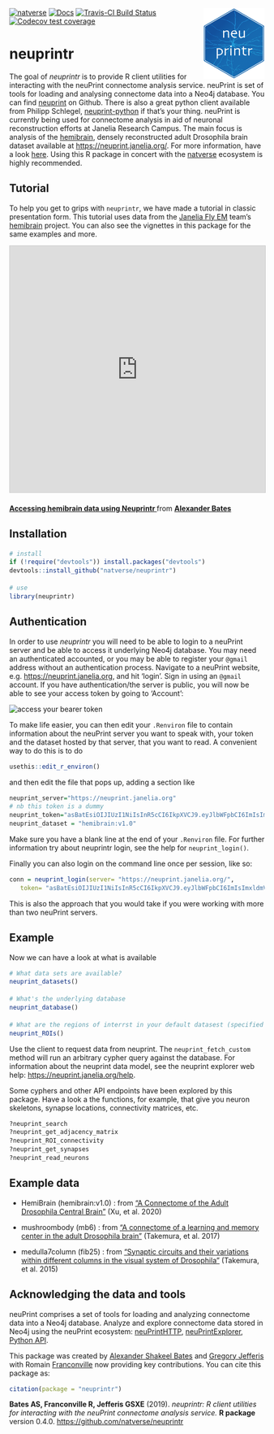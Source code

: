 <!-- README.md is generated from README.Rmd. Please edit that file -->
<!-- badges: start -->
[![natverse](https://img.shields.io/badge/natverse-Part%20of%20the%20natverse-a241b6)](https://natverse.github.io)
[![Docs](https://img.shields.io/badge/docs-100%25-brightgreen.svg)](http://natverse.github.io/neuprintr/reference/)
[![Travis-CI Build
Status](https://api.travis-ci.org/natverse/neuprintr.svg?branch=master)](https://travis-ci.org/natverse/neuprintr)
<img src="man/figures/logo.svg" align="right" height="139" /> [![Codecov
test
coverage](https://codecov.io/gh/natverse/neuprintr/branch/master/graph/badge.svg)](https://codecov.io/gh/natverse/neuprintr?branch=master)
<!-- badges: end -->

neuprintr
=========

The goal of *neuprintr* is to provide R client utilities for interacting
with the neuPrint connectome analysis service. neuPrint is set of tools
for loading and analysing connectome data into a Neo4j database. You can
find [neuprint](https://github.com/connectome-neuprint/neuPrint) on
Github. There is also a great python client available from Philipp
Schlegel,
[neuprint-python](https://github.com/schlegelp/neuprint-python) if
that’s your thing. neuPrint is currently being used for connectome
analysis in aid of neuronal reconstruction efforts at Janelia Research
Campus. The main focus is analysis of the
[hemibrain](https://www.janelia.org/project-team/flyem/hemibrain),
densely reconstructed adult Drosophila brain dataset available at
<a href="https://neuprint.janelia.org/" class="uri">https://neuprint.janelia.org/</a>.
For more information, have a look
[here](https://neuprint.janelia.org/help). Using this R package in
concert with the [natverse](https://github.com/natverse/natverse)
ecosystem is highly recommended.

Tutorial
--------

To help you get to grips with `neuprintr`, we have made a tutorial in
classic presentation form. This tutorial uses data from the [Janelia Fly
EM](https://www.janelia.org/project-team/flyem) team’s
[hemibrain](https://www.biorxiv.org/content/10.1101/2020.01.21.911859v1)
project. You can also see the vignettes in this package for the same
examples and more.

<p align="center">
<iframe src="https://www.slideshare.net/slideshow/embed_code/key/GcE2Blzz02nfhM" width="595" height="485" frameborder="0" marginwidth="0" marginheight="0" scrolling="no" style="border:1px solid #CCC; border-width:1px; margin-bottom:5px; max-width: 100%;" allowfullscreen>
</iframe>
</p>
<strong>
<a href="https://www.slideshare.net/AlexBates4/accessing-hemibrain-data-using-neuprintr-225098909" title="Accessing hemibrain data using Neuprintr " target="_blank">Accessing
hemibrain data using Neuprintr </a> </strong> from
<strong><a href="https://www.slideshare.net/AlexBates4" target="_blank">Alexander
Bates</a></strong>

Installation
------------

``` r
# install
if (!require("devtools")) install.packages("devtools")
devtools::install_github("natverse/neuprintr")

# use 
library(neuprintr)
```

Authentication
--------------

In order to use *neuprintr* you will need to be able to login to a
neuPrint server and be able to access it underlying Neo4j database. You
may need an authenticated accounted, or you may be able to register your
`@gmail` address without an authentication process. Navigate to a
neuPrint website,
e.g. <a href="https://neuprint.janelia.org" class="uri">https://neuprint.janelia.org</a>,
and hit ‘login’. Sign in using an `@gmail` account. If you have
authentication/the server is public, you will now be able to see your
access token by going to ‘Account’:

![access your bearer
token](https://raw.githubusercontent.com/natverse/neuprintr/master/inst/images/bearertoken.png)

To make life easier, you can then edit your `.Renviron` file to contain
information about the neuPrint server you want to speak with, your token
and the dataset hosted by that server, that you want to read. A
convenient way to do this is to do

``` r
usethis::edit_r_environ()
```

and then edit the file that pops up, adding a section like

``` r
neuprint_server="https://neuprint.janelia.org"
# nb this token is a dummy
neuprint_token="asBatEsiOIJIUzI1NiIsInR5cCI6IkpXVCJ9.eyJlbWFpbCI6ImIsImxldmVsIjoicmVhZHdyaXRlIiwiaW1hZ2UtdXJsIjoiaHR0cHM7Ly9saDQuZ29vZ2xldXNlcmNvbnRlbnQuY29tLy1QeFVrTFZtbHdmcy9BQUFBQUFBQUFBDD9BQUFBQUFBQUFBQS9BQ0hpM3JleFZMeEI4Nl9FT1asb0dyMnV0QjJBcFJSZlI6MTczMjc1MjU2HH0.jhh1nMDBPl5A1HYKcszXM518NZeAhZG9jKy3hzVOWEU"
neuprint_dataset = "hemibrain:v1.0"
```

Make sure you have a blank line at the end of your `.Renviron` file. For
further information try about neuprintr login, see the help for
`neuprint_login()`.

Finally you can also login on the command line once per session, like
so:

``` r
conn = neuprint_login(server= "https://neuprint.janelia.org/",
   token= "asBatEsiOIJIUzI1NiIsInR5cCI6IkpXVCJ9.eyJlbWFpbCI6ImIsImxldmVsIjoicmVhZHdyaXRlIiwiaW1hZ2UtdXJsIjoiaHR0cHM7Ly9saDQuZ29vZ2xldXNlcmNvbnRlbnQuY29tLy1QeFVrTFZtbHdmcy9BQUFBQUFBQUFBDD9BQUFBQUFBQUFBQS9BQ0hpM3JleFZMeEI4Nl9FT1asb0dyMnV0QjJBcFJSZlI6MTczMjc1MjU2HH0.jhh1nMDBPl5A1HYKcszXM518NZeAhZG9jKy3hzVOWEU")
```

This is also the approach that you would take if you were working with
more than two neuPrint servers.

Example
-------

Now we can have a look at what is available

``` r
# What data sets are available?
neuprint_datasets()

# What's the underlying database
neuprint_database()

# What are the regions of interrst in your default datasest (specified in R.environ, see ?neuprint_login)
neuprint_ROIs()
```

Use the client to request data from neuprint. The
`neuprint_fetch_custom` method will run an arbitrary cypher query
against the database. For information about the neuprint data model, see
the neuprint explorer web help:
<a href="https://neuprint.janelia.org/help" class="uri">https://neuprint.janelia.org/help</a>.

Some cyphers and other API endpoints have been explored by this package.
Have a look a the functions, for example, that give you neuron
skeletons, synapse locations, connectivity matrices, etc.

``` r
?neuprint_search
?neuprint_get_adjacency_matrix
?neuprint_ROI_connectivity
?neuprint_get_synapses
?neuprint_read_neurons
```

Example data
------------

-   HemiBrain (hemibrain:v1.0) : from [“A Connectome of the Adult
    Drosophila Central
    Brain”](https://www.biorxiv.org/content/10.1101/2020.01.21.911859v1)
    (Xu, et al. 2020)

-   mushroombody (mb6) : from [“A connectome of a learning and memory
    center in the adult Drosophila
    brain”](https://elifesciences.org/articles/26975) (Takemura, et
    al. 2017)

-   medulla7column (fib25) : from [“Synaptic circuits and their
    variations within different columns in the visual system of
    Drosophila”](https://www.pnas.org/content/112/44/13711) (Takemura,
    et al. 2015)

Acknowledging the data and tools
--------------------------------

neuPrint comprises a set of tools for loading and analyzing connectome
data into a Neo4j database. Analyze and explore connectome data stored
in Neo4j using the neuPrint ecosystem:
[neuPrintHTTP](https://github.com/connectome-neuprint/neuPrintHTTP),
[neuPrintExplorer](https://github.com/connectome-neuprint/neuPrintExplorer),
[Python API](https://github.com/connectome-neuprint/neuprint-python).

This package was created by [Alexander Shakeel
Bates](https://scholar.google.com/citations?user=BOVTiXIAAAAJ&hl=en) and
[Gregory Jefferis](https://en.wikipedia.org/wiki/Gregory_Jefferis) with
Romain
[Franconville](https://scholar.google.com/citations?user=I7yBLlsAAAAJ&hl=en)
now providing key contributions. You can cite this package as:

``` r
citation(package = "neuprintr")
```

**Bates AS, Franconville R, Jefferis GSXE** (2019). *neuprintr: R client
utilities for interacting with the neuPrint connectome analysis
service.* **R package** version 0.4.0.
<a href="https://github.com/natverse/neuprintr" class="uri">https://github.com/natverse/neuprintr</a>
